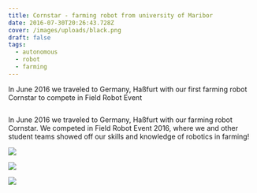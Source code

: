 ```yaml
---
title: Cornstar - farming robot from university of Maribor
date: 2016-07-30T20:26:43.728Z
cover: /images/uploads/black.png
draft: false
tags:
  - autonomous
  - robot
  - farming
---
```

In June 2016 we traveled to Germany, Haßfurt with our first farming robot Cornstar to compete in Field Robot Event

![]()

In June 2016 we traveled to Germany, Haßfurt with our farming robot Cornstar. We competed in Field Robot Event 2016, where we and other student teams showed off our skills and knowledge of robotics in farming!

![](/images/uploads/12794719_1061649923858100_2061513606049103238_o.jpg)

![](/images/uploads/13443142_10209303202922197_3340488115710496893_o.jpg)

![](/images/uploads/13442623_10209304529675365_9223145571278108073_o.jpg)
